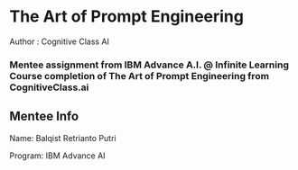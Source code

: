 # The Art of Prompt Engineering
Author : Cognitive Class AI
### Mentee assignment from IBM Advance A.I. @ Infinite Learning Course completion of The Art of Prompt Engineering from CognitiveClass.ai
## Mentee Info
Name: Balqist Retrianto Putri

Program: IBM Advance AI
